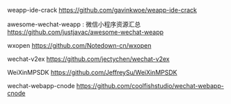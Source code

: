 weapp-ide-crack
https://github.com/gavinkwoe/weapp-ide-crack

awesome-wechat-weapp : 微信小程序资源汇总
https://github.com/justjavac/awesome-wechat-weapp

wxopen
https://github.com/Notedown-cn/wxopen

wechat-v2ex
https://github.com/jectychen/wechat-v2ex

WeiXinMPSDK
https://github.com/JeffreySu/WeiXinMPSDK

wechat-webapp-cnode
https://github.com/coolfishstudio/wechat-webapp-cnode
